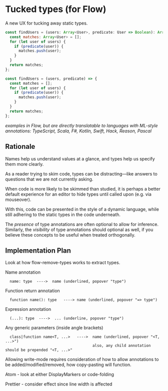 # Tucked types (for Flow)

A new UX for tucking away static types.

```js
const findUsers = (users: Array<User>, predicate: User => Boolean): Array<User> => {
  const matches: Array<User> = [];
  for (let user of users) {
    if (predicate(user)) {
      matches.push(user);
    }
  }
  return matches;
};
```

```js
const findUsers = (users, predicate) => {
  const matches = [];
  for (let user of users) {
    if (predicate(user)) {
      matches.push(user);
    }
  }
  return matches;
};
```

_examples in Flow, but are directly translatable to languages with ML-style
annotations: TypeScript, Scala, F#, Kotlin, Swift, Hack, Reason, Pascal_

## Rationale

Names help us understand values at a glance, and types help us specify them more
clearly.

As a reader trying to skim code, types can be distracting—like answers to
questions that we are not currently asking.

When code is more likely to be skimmed than studied, it is perhaps a better
default experience for an editor to hide types until called upon (e.g. via
mouseover).

With this, code can be presented in the style of a dynamic language,
while still adhering to the static types in the code underneath.

The _presence_ of type annotations are often optional to allow for inference.
Similarly, the _visibility_ of type annotations should optional as well, if you
believe these concepts to be useful when treated orthogonally.

## Implementation Plan

Look at how flow-remove-types works to extract types.

Name annotation

```
  name: type  ---->  name (underlined, popover "type")
```

Function return annotation

```
  function name(): type   ----> name (underlined, popover "=> type")
```

Expression annotation

```
  (...): type  ---->  ... (underline, popover "type")
```

Any generic parameters (inside angle brackets)

```
  class|function name<T, ...>   ---->  name (underlined, popover "<T, ...>")
                                       also, any child annotation should be prepended "<T, ...>"
```

Allowing write-mode requires consideration of how to allow annotations to be
added/modified/removed, how copy-pasting will function.

Atom - look at either DisplayMarkers or code-folding

Prettier - consider effect since line width is affected
